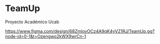 # TeamUp
Proyecto Académico Ucab

https://www.figma.com/design/68ZmlovOCz4A9qK4yVZ1RJ/TeamUp.gg?node-id=0-1&t=Ozengwo2kWX9wrCn-1
